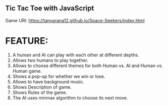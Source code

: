 ## Tic Tac Toe with JavaScript

Game URl: https://tanyarana12.github.io/Space-Seekers/index.html

# FEATURE:
1. A human and AI can play with each other at different depths.
2. Allows two humans to play together.
3. Allows to choose different themes for both Human vs. AI and Human vs. Human game.
4. Shows a pop-up for whether we win or lose.
5. Allows to have background music.
6. Shows Description of game.
7. Shows Rules of the game.
8. The AI uses minmax algorithm to choose its next move.


